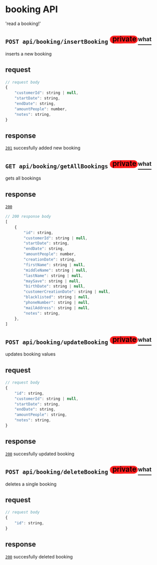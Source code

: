 # booking API
'read a booking!'
## `POST api/booking/insertBooking` ![img_private](https://github.com/Coenicorn/DeGroeneWeide/blob/main/backend/docgen/private.png?raw=true)[<sup>what</sup>](https://github.com/Coenicorn/DeGroeneWeide/blob/conformation-mail/backend/api/DOCS.md)
inserts a new booking
## request
```javascript
// request body
{
	"customerId": string | null,
	"startDate": string,
	"endDate": string,
	"amountPeople": number,
	"notes": string,
}
```
## response
[`201`](https://developer.mozilla.org/en-US/docs/Web/HTTP/Status) succesfully added new booking<br>
## `GET api/booking/getAllBookings` ![img_private](https://github.com/Coenicorn/DeGroeneWeide/blob/main/backend/docgen/private.png?raw=true)[<sup>what</sup>](https://github.com/Coenicorn/DeGroeneWeide/blob/conformation-mail/backend/api/DOCS.md)
gets all bookings
## response
[`200`](https://developer.mozilla.org/en-US/docs/Web/HTTP/Status) <br>
```javascript
// 200 response body
[
	{
		"id": string,
		"customerId": string | null,
		"startDate": string,
		"endDate": string,
		"amountPeople": number,
		"creationDate": string,
		"firstName": string | null,
		"middleName": string | null,
		"lastName": string | null,
		"maySave": string | null,
		"birthDate": string | null,
		"customerCreationDate": string | null,
		"blacklisted": string | null,
		"phoneNumber": string | null,
		"mailAddress": string | null,
		"notes": string,
	},
]
```
## `POST api/booking/updateBooking` ![img_private](https://github.com/Coenicorn/DeGroeneWeide/blob/main/backend/docgen/private.png?raw=true)[<sup>what</sup>](https://github.com/Coenicorn/DeGroeneWeide/blob/conformation-mail/backend/api/DOCS.md)
updates booking values
## request
```javascript
// request body
{
	"id": string,
	"customerId": string | null,
	"startDate": string,
	"endDate": string,
	"amountPeople": string,
	"notes": string,
}
```
## response
[`200`](https://developer.mozilla.org/en-US/docs/Web/HTTP/Status) succesfully updated booking<br>
## `POST api/booking/deleteBooking` ![img_private](https://github.com/Coenicorn/DeGroeneWeide/blob/main/backend/docgen/private.png?raw=true)[<sup>what</sup>](https://github.com/Coenicorn/DeGroeneWeide/blob/conformation-mail/backend/api/DOCS.md)
deletes a single booking
## request
```javascript
// request body
{
	"id": string,
}
```
## response
[`200`](https://developer.mozilla.org/en-US/docs/Web/HTTP/Status) succesfully deleted booking<br>
